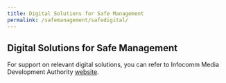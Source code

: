 ```yaml
---
title: Digital Solutions for Safe Management
permalink: /safemanagement/safedigital/
---
```

## Digital Solutions for Safe Management

For support on relevant digital solutions, you can refer to Infocomm Media Development Authority <a href="https://www.imda.gov.sg/for-industry/Digital-Solutions-Package-For-Companies" target="_blank">website</a>.
